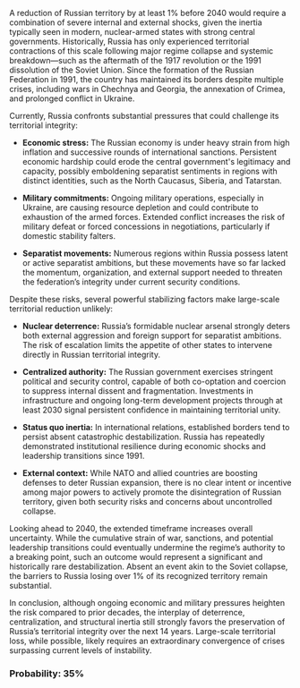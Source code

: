 A reduction of Russian territory by at least 1% before 2040 would require a combination of severe internal and external shocks, given the inertia typically seen in modern, nuclear-armed states with strong central governments. Historically, Russia has only experienced territorial contractions of this scale following major regime collapse and systemic breakdown—such as the aftermath of the 1917 revolution or the 1991 dissolution of the Soviet Union. Since the formation of the Russian Federation in 1991, the country has maintained its borders despite multiple crises, including wars in Chechnya and Georgia, the annexation of Crimea, and prolonged conflict in Ukraine.

Currently, Russia confronts substantial pressures that could challenge its territorial integrity:

- **Economic stress:** The Russian economy is under heavy strain from high inflation and successive rounds of international sanctions. Persistent economic hardship could erode the central government's legitimacy and capacity, possibly emboldening separatist sentiments in regions with distinct identities, such as the North Caucasus, Siberia, and Tatarstan.
  
- **Military commitments:** Ongoing military operations, especially in Ukraine, are causing resource depletion and could contribute to exhaustion of the armed forces. Extended conflict increases the risk of military defeat or forced concessions in negotiations, particularly if domestic stability falters.
  
- **Separatist movements:** Numerous regions within Russia possess latent or active separatist ambitions, but these movements have so far lacked the momentum, organization, and external support needed to threaten the federation’s integrity under current security conditions.

Despite these risks, several powerful stabilizing factors make large-scale territorial reduction unlikely:

- **Nuclear deterrence:** Russia’s formidable nuclear arsenal strongly deters both external aggression and foreign support for separatist ambitions. The risk of escalation limits the appetite of other states to intervene directly in Russian territorial integrity.
  
- **Centralized authority:** The Russian government exercises stringent political and security control, capable of both co-optation and coercion to suppress internal dissent and fragmentation. Investments in infrastructure and ongoing long-term development projects through at least 2030 signal persistent confidence in maintaining territorial unity.
  
- **Status quo inertia:** In international relations, established borders tend to persist absent catastrophic destabilization. Russia has repeatedly demonstrated institutional resilience during economic shocks and leadership transitions since 1991.
  
- **External context:** While NATO and allied countries are boosting defenses to deter Russian expansion, there is no clear intent or incentive among major powers to actively promote the disintegration of Russian territory, given both security risks and concerns about uncontrolled collapse.

Looking ahead to 2040, the extended timeframe increases overall uncertainty. While the cumulative strain of war, sanctions, and potential leadership transitions could eventually undermine the regime’s authority to a breaking point, such an outcome would represent a significant and historically rare destabilization. Absent an event akin to the Soviet collapse, the barriers to Russia losing over 1% of its recognized territory remain substantial.

In conclusion, although ongoing economic and military pressures heighten the risk compared to prior decades, the interplay of deterrence, centralization, and structural inertia still strongly favors the preservation of Russia’s territorial integrity over the next 14 years. Large-scale territorial loss, while possible, likely requires an extraordinary convergence of crises surpassing current levels of instability.

### Probability: 35%